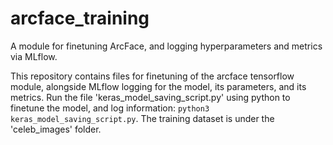 # arcface_training
A module for finetuning ArcFace, and logging hyperparameters and metrics via MLflow.

This repository contains files for finetuning of the arcface tensorflow module, alongside MLflow logging for the model, its parameters, and its metrics. Run the file 'keras_model_saving_script.py' using python to finetune the model, and log information: `python3 keras_model_saving_script.py`. The training dataset is under the 'celeb_images' folder.
